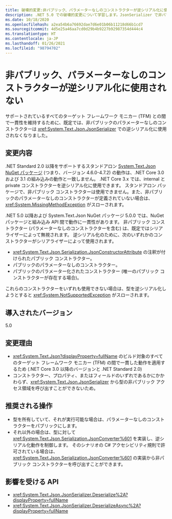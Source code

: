 ```yaml
---
title: 破壊的変更:非パブリック、パラメーターなしのコンストラクターが逆シリアル化に使用されない
description: .NET 5.0 での破壊的変更について学習します。JsonSerializer で非パブリック、パラメーターなしのコンストラクターが逆シリアル化に使用されなくなりました。
ms.date: 10/18/2020
ms.openlocfilehash: a2ea54b6a76692dae7d6e01b06b11218d66b1cd7
ms.sourcegitcommit: 4d5e25a46aa7cd0d29b4b9227b92987354d444c4
ms.translationtype: HT
ms.contentlocale: ja-JP
ms.lasthandoff: 01/26/2021
ms.locfileid: "98794702"
---
```

# <a name="non-public-parameterless-constructors-not-used-for-deserialization"></a>非パブリック、パラメーターなしのコンストラクターが逆シリアル化に使用されない

サポートされているすべてのターゲット フレームワーク モニカー (TFM) との間で一貫性を維持するために、既定では、非パブリックのパラメーターなしのコンストラクターは <xref:System.Text.Json.JsonSerializer> での逆シリアル化に使用されなくなりました。

## <a name="change-description"></a>変更内容

.NET Standard 2.0 以降をサポートするスタンドアロン [System.Text.Json NuGet パッケージ](https://www.nuget.org/packages/System.Text.Json/) (つまり、バージョン 4.6.0-4.7.2) の動作は、.NET Core 3.0 および 3.1 の組み込みの動作と一致しません。 .NET Core 3.x では、internal と private コンストラクターを逆シリアル化に使用できます。 スタンドアロン パッケージで、非パブリック コンストラクターは使用できません。また、非パブリックのパラメーターなしのコンストラクターが定義されていない場合は、<xref:System.MissingMethodException> がスローされます。

.NET 5.0 以降および System.Text.Json NuGet パッケージ 5.0.0 では、NuGet パッケージと組み込み API 間で動作に一貫性があります。 非パブリック コンストラクター (パラメーターなしのコンストラクターを含む) は、既定ではシリアライザーによって無視されます。 逆シリアル化のために、次のいずれかのコンストラクターがシリアライザーによって使用されます。

- <xref:System.Text.Json.Serialization.JsonConstructorAttribute> の注釈が付けられたパブリック コンストラクター。
- パブリックのパラメーターなしのコンストラクター。
- パブリックのパラメーター化されたコンストラクター (唯一のパブリック コンストラクターが存在する場合)。

これらのコンストラクターをいずれも使用できない場合は、型を逆シリアル化しようとすると <xref:System.NotSupportedException> がスローされます。

## <a name="version-introduced"></a>導入されたバージョン

5.0

## <a name="reason-for-change"></a>変更理由

- <xref:System.Text.Json?displayProperty=fullName> のビルド対象のすべてのターゲット フレームワーク モニカー (TFM) の間で一貫した動作を適用するため (.NET Core 3.0 以降のバージョンと .NET Standard 2.0)
- コンストラクター、プロパティ、またはフィールドのいずれであるかにかかわらず、<xref:System.Text.Json.JsonSerializer> から型の非パブリック アクセス領域を呼び出すことができないため。

## <a name="recommended-action"></a>推奨される操作

- 型を所有していて、それが実行可能な場合は、パラメーターなしのコンストラクターをパブリックにします。
- それ以外の場合は、型に対して <xref:System.Text.Json.Serialization.JsonConverter%601> を実装し、逆シリアル化動作を制御します。 そのシナリオの C# アクセシビリティ規則で許可されている場合は、<xref:System.Text.Json.Serialization.JsonConverter%601> の実装から非パブリック コンストラクターを呼び出すことができます。

## <a name="affected-apis"></a>影響を受ける API

- <xref:System.Text.Json.JsonSerializer.Deserialize%2A?displayProperty=fullName>
- <xref:System.Text.Json.JsonSerializer.DeserializeAsync%2A?displayProperty=fullName>

<!--

### Affected APIs

- `Overload:System.Text.Json.JsonSerializer.Deserialize`
- `Overload:System.Text.Json.JsonSerializer.DeserializeAsync`

### Category

Serialization

-->
